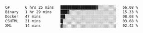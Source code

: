 <!--START_SECTION:waka-->

```txt
C#       6 hrs 25 mins   ████████████████▓░░░░░░░░   66.08 %
Binary   1 hr 29 mins    ███▓░░░░░░░░░░░░░░░░░░░░░   15.33 %
Docker   47 mins         ██░░░░░░░░░░░░░░░░░░░░░░░   08.08 %
CSHTML   21 mins         █░░░░░░░░░░░░░░░░░░░░░░░░   03.68 %
XML      14 mins         ▓░░░░░░░░░░░░░░░░░░░░░░░░   02.42 %
```

<!--END_SECTION:waka-->
